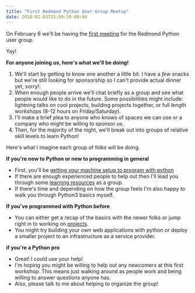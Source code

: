 ```yaml
---
title: "First Redmond Python User Group Meetup"
date: 2018-02-03T15:59:39-08:00
---
```


On February 6 we'll be having the [first meeting](https://www.meetup.com/Redmond-Python-User-Group/) for the Redmond Python user group.

Yay!

**For anyone joining us, here's what we'll be doing!**

<!--more-->

1. We'll start by getting to know one another a little bit. I have a _few_ snacks but we're still looking for sponsorship so I can't provide actual dinner yet, sorry!.
2. When enough people arrive we'll chat briefly as a group and see what people would like to do in the future. Some possibilities might include: lightning talks on cool projects, building projects together, or full length workshops (8-12 hours on Friday/Saturday).
3. I'll make a brief plea to anyone who knows of spaces we can use or a company who might be willing to sponsor us.
4. Then, for the majority of the night, we'll break out into groups of relative skill levels to learn Python! 

Here's what I imagine each group of folks will be doing.

**If you're new to Python or new to programming in general** 

- First, you'll be [getting your machine setup to program with python](/setup)
- If there are enough experienced people to help out then I'll lead you through some [learning resources](/practice/) as a group. 
- If there's time and depending on how the group feels I'm also happy to walk you through Python3 basics myself.

**If you've programmed with Python before**

- You can either get a recap of the basics with the newer folks or jump right in to working on [projects](/projects).
- You might try building your own web applications with python or deploy a smaller project to an infrastructure as a service provider.

**if you're a Python pro**

- Great! I could use your help! 
- I'm hoping you might be willing to help out any newcomers at this first workshop. This means just walking around as people work and being willing to answer questions anyone has.
- Also, please talk to me about helping to organize the group!